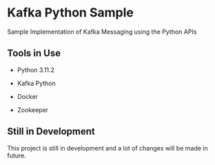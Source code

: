 # Kafka Python Sample

Sample Implementation of Kafka Messaging using the Python APIs


## Tools in Use

* Python 3.11.2

* Kafka Python

* Docker

* Zookeeper



## Still in Development

This project is still in development and a lot of changes will be made in future.
